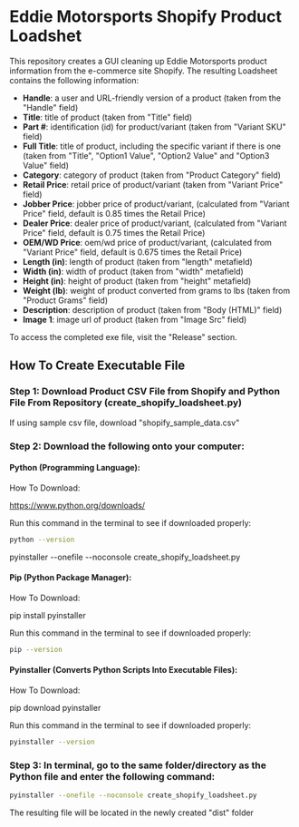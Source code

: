 # Eddie Motorsports Shopify Product Loadshet

This repository creates a GUI cleaning up Eddie Motorsports product information from the e-commerce site Shopify. The resulting Loadsheet contains the following information:

* **Handle**: a user and URL-friendly version of a product (taken from the "Handle" field)
* **Title**: title of product (taken from "Title" field)
* **Part #**: identification (id) for product/variant (taken from "Variant SKU" field)
* **Full Title**: title of product, including the specific variant if there is one (taken from "Title", "Option1 Value", "Option2 Value" and "Option3 Value" field)
* **Category**: category of product (taken from "Product Category" field)
* **Retail Price**: retail price of product/variant (taken from "Variant Price" field)
* **Jobber Price**: jobber price of product/variant, (calculated from "Variant Price" field, default is 0.85 times the Retail Price)
* **Dealer Price**: dealer price of product/variant, (calculated from "Variant Price" field, default is 0.75 times the Retail Price)
* **OEM/WD Price**: oem/wd price of product/variant, (calculated from "Variant Price" field, default is 0.675 times the Retail Price)
* **Length (in)**: length of product (taken from "length" metafield)
* **Width (in)**: width of product (taken from "width" metafield)
* **Height (in)**: height of product (taken from "height" metafield)
* **Weight (lb)**: weight of product converted from grams to lbs (taken from "Product Grams" field)
* **Description**: description of product (taken from "Body (HTML)" field)
* **Image 1**: image url of product (taken from "Image Src" field)

To access the completed exe file, visit the "Release" section.

## How To Create Executable File

### Step 1: Download Product CSV File from Shopify and Python File From Repository (create_shopify_loadsheet.py)

If using sample csv file, download "shopify_sample_data.csv"

### Step 2: Download the following onto your computer:

#### Python (Programming Language): 

How To Download:

https://www.python.org/downloads/

Run this command in the terminal to see if downloaded properly:

```bash
python --version
```

pyinstaller --onefile --noconsole create_shopify_loadsheet.py

#### Pip (Python Package Manager):

How To Download:

pip install pyinstaller

Run this command in the terminal to see if downloaded properly:

```bash
pip --version
```

#### Pyinstaller (Converts Python Scripts Into Executable Files):

How To Download:

pip download pyinstaller

Run this command in the terminal to see if downloaded properly:

```bash
pyinstaller --version
```
### Step 3:  In terminal, go to the same folder/directory as the Python file and enter the following command:

```bash
pyinstaller --onefile --noconsole create_shopify_loadsheet.py
```
The resulting file will be located in the newly created "dist" folder
